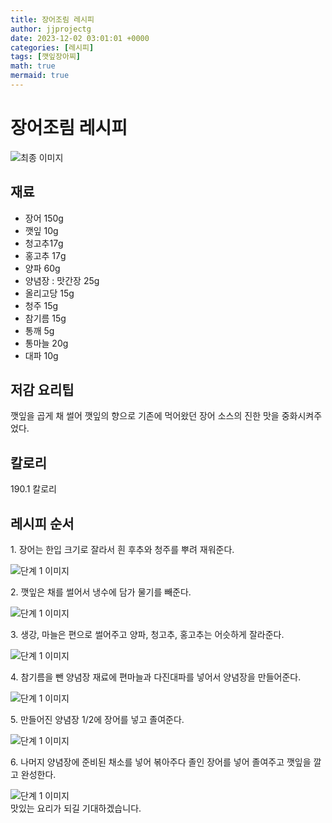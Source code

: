 ```yaml
---
title: 장어조림 레시피
author: jjprojectg
date: 2023-12-02 03:01:01 +0000
categories: [레시피]
tags: [깻잎장아찌]
math: true
mermaid: true
---
```

<meta name="og:type" content="website"/>
<meta charset="UTF-8"/>
<div class="header">
  <h1>장어조림 레시피</h1>
</div>

<div class="container my-4">
  <div class="row">
    <div class="col-12 col-md-6">
      <div class="recipe-image">
        <img src="http://www.foodsafetykorea.go.kr/uploadimg/cook/10_00428_2.png" class="step-image" alt="최종 이미지"/>
      </div>
    </div>
    <div class="col-12 col-md-6">
      <div class="ingredients">
        <h2>재료</h2>
        <ul class="card">
          <li> 장어 150g </li>
          <li>  깻잎 10g </li>
          <li>  청고추17g </li>
          <li>  홍고추 17g </li>
          <li>  양파 60g </li>
          <li> 양념장 : 맛간장 25g </li>
          <li>  올리고당 15g </li>
          <li>  청주 15g </li>
          <li>  참기름 15g </li>
          <li> 통깨 5g </li>
          <li>  통마늘 20g </li>
          <li>  대파 10g </li>
</ul>
      </div>
    </div>
    <div class="col-12 col-md-6">
      <div class="ingredients">
        <h2>저감 요리팁</h2>
        <div class="card"> 
          <p>
            깻잎을 곱게 채 썰어 깻잎의 향으로 기존에 먹어왔던 장어 소스의 진한 맛을 중화시켜주었다.
          </p>
        </div>
      </div>
      <div class="ingredients">
        <h2>칼로리</h2>
        <div class="card"> 
          <p>
            190.1 칼로리
          </p>
        </div>
      </div>
    </div>
  </div>

  <h2 class="my-4">레시피 순서</h2>
  <div class="card recipe-card">
    <div class="card-body recipe-step">
      <p class="card-text step-description">1. 장어는 한입 크기로 잘라서 흰 후추와 청주를
뿌려 재워준다.</p>
      <img src="http://www.foodsafetykorea.go.kr/uploadimg/cook/20_00428_01.png" alt="단계 1 이미지" class="step-image"/>
    </div>
  </div>
  <div class="card recipe-card">
    <div class="card-body recipe-step">
      <p class="card-text step-description">2. 깻잎은 채를 썰어서 냉수에 담가 물기를
빼준다.</p>
      <img src="http://www.foodsafetykorea.go.kr/uploadimg/cook/20_00428_02.png" alt="단계 1 이미지" class="step-image"/>
    </div>
  </div>
  <div class="card recipe-card">
    <div class="card-body recipe-step">
      <p class="card-text step-description">3. 생강, 마늘은 편으로 썰어주고 양파, 청고추,
홍고추는 어슷하게 잘라준다.</p>
      <img src="http://www.foodsafetykorea.go.kr/uploadimg/cook/20_00428_03.png" alt="단계 1 이미지" class="step-image"/>
    </div>
  </div>
  <div class="card recipe-card">
    <div class="card-body recipe-step">
      <p class="card-text step-description">4. 참기름을 뺀 양념장 재료에 편마늘과 다진대파를
넣어서 양념장을 만들어준다.</p>
      <img src="http://www.foodsafetykorea.go.kr/uploadimg/cook/20_00428_04.png" alt="단계 1 이미지" class="step-image"/>
    </div>
  </div>
  <div class="card recipe-card">
    <div class="card-body recipe-step">
      <p class="card-text step-description">5. 만들어진 양념장 1/2에 장어를 넣고 졸여준다.</p>
      <img src="http://www.foodsafetykorea.go.kr/uploadimg/cook/20_00428_05.png" alt="단계 1 이미지" class="step-image"/>
    </div>
  </div>
  <div class="card recipe-card">
    <div class="card-body recipe-step">
      <p class="card-text step-description">6. 나머지 양념장에 준비된 채소를 넣어 볶아주다
졸인 장어를 넣어 졸여주고 깻잎을 깔고
완성한다.</p>
      <img src="http://www.foodsafetykorea.go.kr/uploadimg/cook/20_00428_06.png" alt="단계 1 이미지" class="step-image"/>
    </div>
  </div>

</div>
맛있는 요리가 되길 기대하겠습니다.
